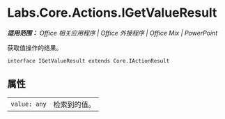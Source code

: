 ﻿
# Labs.Core.Actions.IGetValueResult

 _**适用范围：** Office 相关应用程序 | Office 外接程序 | Office Mix | PowerPoint_

获取值操作的结果。

```
interface IGetValueResult extends Core.IActionResult
```


## 属性


|||
|:-----|:-----|
| `value: any`|检索到的值。|
